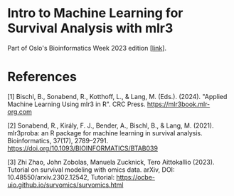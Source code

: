 # Intro to Machine Learning for Survival Analysis with mlr3

Part of Oslo's Bioinformatics Week 2023 edition [[link](https://www.mn.uio.no/sbi/english/events/oslo-bioinformatics-workshop-week-2023/index.html#05)].

# References

[1] Bischl, B., Sonabend, R., Kotthoff, L., & Lang, M. (Eds.). (2024). "Applied Machine Learning Using mlr3 in R". CRC Press. https://mlr3book.mlr-org.com

[2] Sonabend, R., Király, F. J., Bender, A., Bischl, B., & Lang, M. (2021). mlr3proba: an R package for machine learning in survival analysis. Bioinformatics, 37(17), 2789–2791. https://doi.org/10.1093/BIOINFORMATICS/BTAB039

[3] Zhi Zhao, John Zobolas, Manuela Zucknick, Tero Aittokallio (2023). Tutorial on survival modeling with omics data. arXiv, DOI: 10.48550/arxiv.2302.12542, Tutorial: https://ocbe-uio.github.io/survomics/survomics.html

